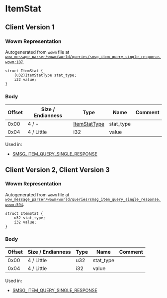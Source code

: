 # ItemStat

## Client Version 1

### Wowm Representation

Autogenerated from `wowm` file at [`wow_message_parser/wowm/world/queries/smsg_item_query_single_response.wowm:107`](https://github.com/gtker/wow_messages/tree/main/wow_message_parser/wowm/world/queries/smsg_item_query_single_response.wowm#L107).
```rust,ignore
struct ItemStat {
    (u32)ItemStatType stat_type;
    i32 value;
}
```
### Body

| Offset | Size / Endianness | Type | Name | Comment |
| ------ | ----------------- | ---- | ---- | ------- |
| 0x00 | 4 / - | [ItemStatType](itemstattype.md) | stat_type |  |
| 0x04 | 4 / Little | i32 | value |  |


Used in:
* [SMSG_ITEM_QUERY_SINGLE_RESPONSE](smsg_item_query_single_response.md)

## Client Version 2, Client Version 3

### Wowm Representation

Autogenerated from `wowm` file at [`wow_message_parser/wowm/world/queries/smsg_item_query_single_response.wowm:594`](https://github.com/gtker/wow_messages/tree/main/wow_message_parser/wowm/world/queries/smsg_item_query_single_response.wowm#L594).
```rust,ignore
struct ItemStat {
    u32 stat_type;
    i32 value;
}
```
### Body

| Offset | Size / Endianness | Type | Name | Comment |
| ------ | ----------------- | ---- | ---- | ------- |
| 0x00 | 4 / Little | u32 | stat_type |  |
| 0x04 | 4 / Little | i32 | value |  |


Used in:
* [SMSG_ITEM_QUERY_SINGLE_RESPONSE](smsg_item_query_single_response.md)

